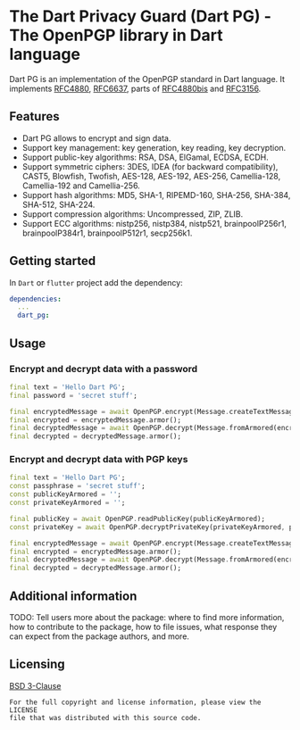 The Dart Privacy Guard (Dart PG) - The OpenPGP library in Dart language
=======================================================================
Dart PG is an implementation of the OpenPGP standard in Dart language. It implements [RFC4880](https://www.rfc-editor.org/rfc/rfc4880), [RFC6637](https://www.rfc-editor.org/rfc/rfc6637), parts of [RFC4880bis](https://datatracker.ietf.org/doc/html/draft-ietf-openpgp-rfc4880bis) and [RFC3156](https://www.rfc-editor.org/rfc/rfc3156).

## Features
* Dart PG allows to encrypt and sign data.
* Support key management: key generation, key reading, key decryption.
* Support public-key algorithms: RSA, DSA, ElGamal, ECDSA, ECDH.
* Support symmetric ciphers: 3DES, IDEA (for backward compatibility), CAST5, Blowfish, Twofish,
  AES-128, AES-192, AES-256, Camellia-128, Camellia-192 and Camellia-256.
* Support hash algorithms: MD5, SHA-1, RIPEMD-160, SHA-256, SHA-384, SHA-512, SHA-224.
* Support compression algorithms: Uncompressed, ZIP, ZLIB.
* Support ECC algorithms: nistp256, nistp384, nistp521, brainpoolP256r1, brainpoolP384r1, brainpoolP512r1, secp256k1.

## Getting started
In `Dart` or `flutter` project add the dependency:
```yml
dependencies:
  ...
  dart_pg:
```

## Usage

### Encrypt and decrypt data with a password
```dart
final text = 'Hello Dart PG';
final password = 'secret stuff';

final encryptedMessage = await OpenPGP.encrypt(Message.createTextMessage(text), passwords: [password]);
final encrypted = encryptedMessage.armor();
final decryptedMessage = await OpenPGP.decrypt(Message.fromArmored(encrypted), passwords: [password]);
final decrypted = decryptedMessage.armor();
```

### Encrypt and decrypt data with PGP keys
```dart
final text = 'Hello Dart PG';
const passphrase = 'secret stuff';
const publicKeyArmored = '';
const privateKeyArmored = '';

final publicKey = await OpenPGP.readPublicKey(publicKeyArmored);
const privateKey = await OpenPGP.decryptPrivateKey(privateKeyArmored, passphrase);

final encryptedMessage = await OpenPGP.encrypt(Message.createTextMessage(text), encryptionKeys: [publicKey]);
final encrypted = encryptedMessage.armor();
final decryptedMessage = await OpenPGP.decrypt(Message.fromArmored(encrypted), decryptionKeys: [privateKey]);
final decrypted = decryptedMessage.armor();
```

## Additional information

TODO: Tell users more about the package: where to find more information, how to 
contribute to the package, how to file issues, what response they can expect 
from the package authors, and more.

## Licensing
[BSD 3-Clause](LICENSE)

    For the full copyright and license information, please view the LICENSE
    file that was distributed with this source code.

